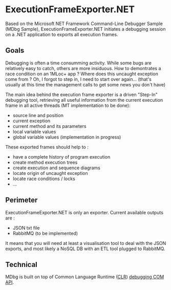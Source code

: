 # ExecutionFrameExporter.NET

Based on the Microsoft NET Framework Command-Line Debugger Sample (MDbg Sample), ExecutionFrameExporter.NET initiates a debugging session on a .NET application to exports all execution frames.

## Goals

Debugging is often a time consumming activity. While some bugs are relatively easy to catch, others are more insiduous. How to demontrates a race condition on an 1MLoc+ app ? Where does this uncaught exception come from ? Oh, I forgot to step in, I need to start over again... (that's usually at this time the management calls to get some news you don't have)

The main idea behind the execution frame exporter is a driven "Step-In" debugging tool, retrieving all useful information from the current execution frame in all active threads (MT implementation to be done):
* source line and position 
* current exception
* current method and its parameters
* local variable values
* global variable values (implementation in progress)

These exported frames should help to :
* have a complete history of program execution
* create method execution trees
* create execution and sequence diagrams
* locate origin of uncaught exception
* locate race conditions / locks
* ...

## Perimeter

ExecutionFrameExporter.NET is only an exporter. Current available outputs are :
* JSON txt file
* RabbitMQ (to be implemented)

It means that you will need at least a visualisation tool to deal with the JSON exports, and most likely a NoSQL DB with an ETL tool plugged to RabbitMQ.

## Technical

MDbg is built on top of Common Language Runtime ([CLR](https://docs.microsoft.com/en-us/dotnet/standard/clr)) [debugging COM API](https://www.microsoftpressstore.com/articles/article.aspx?p=2201303&seqNum=3). 
